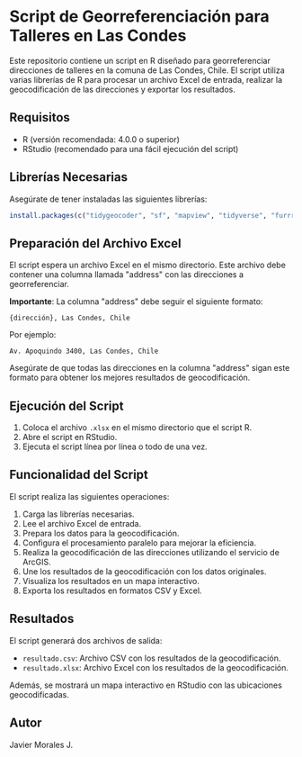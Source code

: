 # Script de Georreferenciación para Talleres en Las Condes

Este repositorio contiene un script en R diseñado para georreferenciar direcciones de talleres en la comuna de Las Condes, Chile. El script utiliza varias librerías de R para procesar un archivo Excel de entrada, realizar la geocodificación de las direcciones y exportar los resultados.

## Requisitos

- R (versión recomendada: 4.0.0 o superior)
- RStudio (recomendado para una fácil ejecución del script)

## Librerías Necesarias

Asegúrate de tener instaladas las siguientes librerías:

```r
install.packages(c("tidygeocoder", "sf", "mapview", "tidyverse", "furrr", "tictoc", "readxl"))
```

## Preparación del Archivo Excel

El script espera un archivo Excel en el mismo directorio. Este archivo debe contener una columna llamada "address" con las direcciones a georreferenciar.

**Importante**: La columna "address" debe seguir el siguiente formato:

```
{dirección}, Las Condes, Chile
```

Por ejemplo:
```
Av. Apoquindo 3400, Las Condes, Chile
```

Asegúrate de que todas las direcciones en la columna "address" sigan este formato para obtener los mejores resultados de geocodificación.

## Ejecución del Script

1. Coloca el archivo `.xlsx` en el mismo directorio que el script R.
2. Abre el script en RStudio.
3. Ejecuta el script línea por línea o todo de una vez.

## Funcionalidad del Script

El script realiza las siguientes operaciones:

1. Carga las librerías necesarias.
2. Lee el archivo Excel de entrada.
3. Prepara los datos para la geocodificación.
4. Configura el procesamiento paralelo para mejorar la eficiencia.
5. Realiza la geocodificación de las direcciones utilizando el servicio de ArcGIS.
6. Une los resultados de la geocodificación con los datos originales.
7. Visualiza los resultados en un mapa interactivo.
8. Exporta los resultados en formatos CSV y Excel.

## Resultados

El script generará dos archivos de salida:

- `resultado.csv`: Archivo CSV con los resultados de la geocodificación.
- `resultado.xlsx`: Archivo Excel con los resultados de la geocodificación.

Además, se mostrará un mapa interactivo en RStudio con las ubicaciones geocodificadas.

## Autor

Javier Morales J.
